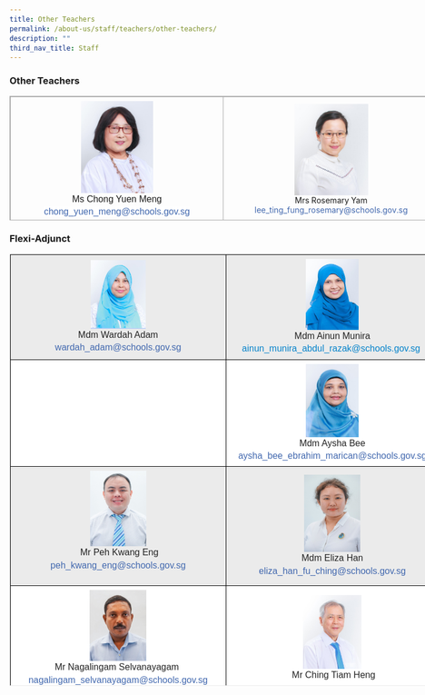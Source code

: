 ```yaml
---
title: Other Teachers
permalink: /about-us/staff/teachers/other-teachers/
description: ""
third_nav_title: Staff
---
```


### Other Teachers&nbsp;


<table class="ive_eobj_center iveo_table ives_tab_simple3" style="margin: auto; outline: 0px; padding: 0px; border-collapse: collapse !important; clear: both; border: 1px solid rgb(170, 170, 170); width: 758px; height: 219px;"><tbody style="margin: 0px; outline: 0px; padding: 0px;"><tr style="margin: 0px; outline: 0px; padding: 0px;"><td style="margin: 0px; outline: 0px; padding: 7px; text-align: center; border: 1px solid rgb(170, 170, 170); width: 377px;"><img src="/images/81)%20MS%20CHONG%20YM.jpeg" alt="81) MS CHONG YM.jpg" class="ive_eobj_center" style="margin: auto; outline: none; padding: 0px; border: none; clear: both; display: block; max-width: 100%; height: 162px; width: 127px;"><font style="margin: 0px; outline: 0px; padding: 0px; line-height: 22.4px; font-family: Rubik, sans-serif !important; font-size: 1rem !important;">Ms Chong Yuen Meng</font><br style="margin: 0px; outline: 0px; padding: 0px; color: rgb(0, 0, 0); font-size: x-small; font-weight: 700; background-color: rgb(221, 221, 221);"><span style="margin: 0px; outline: 0px; padding: 0px; line-height: 22.4px; font-family: Rubik, sans-serif !important; font-size: 1rem !important; color: rgb(0, 0, 0); background-color: rgb(255, 255, 255);"><a href="mailto:chong_yuen_meng@schools.gov.sg" target="" style="margin: 0px; outline: 0px; padding: 0px; color: rgb(64, 103, 174); text-decoration: none;"><font size="2" style="margin: 0px; outline: 0px; padding: 0px; line-height: 22.4px; font-family: Rubik, sans-serif !important; font-size: 1rem !important;">chong_yuen_meng@schools.gov.sg</font></a></span><font style="margin: 0px; outline: 0px; padding: 0px; line-height: 22.4px; font-family: Rubik, sans-serif !important; font-size: 1rem !important;"><br style="margin: 0px; outline: 0px; padding: 0px;"></font></td><td style="margin: 0px; outline: 0px; padding: 7px; text-align: center; border: 1px solid rgb(170, 170, 170); width: 380px;"><img src="/images/96%20MRS%20ROSEMARY%20YAM.jpeg" alt="96 MRS ROSEMARY YAM.jpg" class="ive_eobj_center" style="margin: auto; outline: none; padding: 0px; border: none; clear: both; display: block; max-width: 100%; height: 161px; width: 130px;">Mrs Rosemary Yam<br style="margin: 0px; outline: 0px; padding: 0px;"><a href="mailto:lee_ting_fung_rosemary@schools.gov.sg" target="" style="margin: 0px; outline: 0px; padding: 0px; color: rgb(64, 103, 174); text-decoration: none;">lee_ting_fung_rosemary@schools.gov.sg</a><br style="margin: 0px; outline: 0px; padding: 0px;"></td></tr><tr style="margin: 0px; outline: 0px; padding: 0px;"><td style="margin: 0px; outline: 0px; padding: 7px; text-align: center; border: 1px solid rgb(170, 170, 170);"><img src="/images/Miss%20Chan%20Pei%20Xin%20Joyce%20V1.jpeg" width="100%" alt="Miss Chan Pei Xin Joyce V1.JPG" class="ive_eobj_center" style="margin: auto; outline: none; padding: 0px; border: none; clear: both; display: block; max-width: 100%; height: 183px; width: 123px;">Ms Chan Pei Xin Joyce<br style="margin: 0px; outline: 0px; padding: 0px; color: rgb(34, 34, 34); background-color: rgb(255, 255, 255);"><a href="mailto:chan_pei_xin@schools.gov.sg" target="" style="margin: 0px; outline: 0px; padding: 0px; color: rgb(64, 103, 174); text-decoration: none; background-color: rgb(255, 255, 255);"><font style="margin: 0px; outline: 0px; padding: 0px; line-height: 22.4px; font-family: Rubik, sans-serif !important; font-size: 1rem !important;">chan_pei_xin@schools.gov.sg</font></a>&nbsp;</td><td style="margin: 0px; outline: 0px; padding: 7px; text-align: center; border: 1px solid rgb(170, 170, 170);"><br style="margin: 0px; outline: 0px; padding: 0px; color: rgb(8, 26, 74); font-family: Rubik, sans-serif; font-size: 16px; font-style: normal; font-variant-ligatures: normal; font-variant-caps: normal; font-weight: 400; letter-spacing: normal; orphans: 2; text-align: center; text-indent: 0px; text-transform: none; white-space: normal; widows: 2; word-spacing: 0px; -webkit-text-stroke-width: 0px; text-decoration-thickness: initial; text-decoration-style: initial; text-decoration-color: initial;"></td></tr></tbody></table>

### Flexi-Adjunct&nbsp;

<table style="margin: auto; outline: 0px; padding: 0px; clear: both; border: 1px solid rgb(234, 234, 234); border-collapse: collapse; width: 758px; height: 761px;" class="iveo_table ives_tab_1 ive_eobj_center"><tbody style="margin: 0px; outline: 0px; padding: 0px;"><tr style="margin: 0px; outline: 0px; padding: 0px; background-color: rgb(235, 235, 235);"><td style="margin: 0px; outline: 0px; padding: 7px; text-align: center; background-color: transparent; color: rgb(34, 34, 34); border: 1px solid rgb(0, 0, 0); width: 384px;"><img style="margin: auto; outline: none; padding: 0px; border: none; clear: both; display: block; max-width: 100%; height: 121px; width: 97px;" class="ive_eobj_center" alt="69 MDM WARDAH.jpg" src="/images/69%20MDM%20WARDAH.jpeg"><font style="margin: 0px; outline: 0px; padding: 0px; line-height: 22.4px; font-family: Rubik, sans-serif !important; font-size: 1rem !important;">Mdm Wardah Adam<br style="margin: 0px; outline: 0px; padding: 0px;"><a style="margin: 0px; outline: 0px; padding: 0px; color: rgb(64, 103, 174); text-decoration: none;" target="" href="mailto:wardah_adam@schools.gov.sg"><font style="margin: 0px; outline: 0px; padding: 0px; line-height: 22.4px; font-family: Rubik, sans-serif !important; font-size: 1rem !important;" size="2">wardah_adam@schools.gov.sg</font></a></font><br style="margin: 0px; outline: 0px; padding: 0px;"></td><td style="margin: 0px; outline: 0px; padding: 7px; text-align: center; background-color: transparent; color: rgb(34, 34, 34); border: 1px solid rgb(0, 0, 0); width: 372px;"><img style="margin: auto; outline: none; padding: 0px; border: none; clear: both; display: block; max-width: 100%; height: 125px; width: 93px;" class="ive_eobj_center" alt="68 MDM MUNIRA.jpg" src="/images/68%20MDM%20MUNIRA.jpeg"><font style="margin: 0px; outline: 0px; padding: 0px; line-height: 22.4px; font-family: Rubik, sans-serif !important; font-size: 1rem !important;">Mdm Ainun Munira</font><br style="margin: 0px; outline: 0px; padding: 0px;"><font style="margin: 0px; outline: 0px; padding: 0px; line-height: 22.4px; font-family: Rubik, sans-serif !important; font-size: 1rem !important;"><a style="margin: 0px; outline: 0px; padding: 0px; color: rgb(3, 130, 203); text-decoration: none;" target="" href="mailto:ainun_munira_abdul_razak@schools.gov.sg"><font style="margin: 0px; outline: 0px; padding: 0px; line-height: 22.4px; font-family: Rubik, sans-serif !important; font-size: 1rem !important;" size="2">ainun_munira_abdul_razak@schools.gov.sg</font>&nbsp;</a></font><span style="margin: 0px; outline: 0px; padding: 0px; line-height: 22.4px; font-family: Rubik, sans-serif !important; font-size: 1rem !important; background-color: rgb(255, 255, 255);"><br style="margin: 0px; outline: 0px; padding: 0px;"></span></td></tr><tr style="margin: 0px; outline: 0px; padding: 0px; background-color: rgb(255, 255, 255);"><td style="margin: 0px; outline: 0px; padding: 7px; text-align: center; background-color: transparent; color: rgb(34, 34, 34); border: 1px solid rgb(0, 0, 0); width: 60px;"><br style="margin: 0px; outline: 0px; padding: 0px;"></td><td style="margin: 0px; outline: 0px; padding: 7px; text-align: center; background-color: transparent; color: rgb(34, 34, 34); border: 1px solid rgb(0, 0, 0); width: 60px;"><img style="margin: auto; outline: none; padding: 0px; border: none; clear: both; display: block; max-width: 100%; height: 129px; width: 93px;" class="ive_eobj_center" alt="mdm aysha bee.jpg" src="/images/mdm%20aysha%20bee.jpeg"><font style="margin: 0px; outline: 0px; padding: 0px; line-height: 22.4px; font-family: Rubik, sans-serif !important; font-size: 1rem !important;">Mdm Aysha Bee<br style="margin: 0px; outline: 0px; padding: 0px;"><a style="margin: 0px; outline: 0px; padding: 0px; color: rgb(64, 103, 174); text-decoration: none;" target="" href="mailto:aysha_bee_ebrahim_marican@schools.gov.sg"><font style="margin: 0px; outline: 0px; padding: 0px; line-height: 22.4px; font-family: Rubik, sans-serif !important; font-size: 1rem !important;" size="2">aysha_bee_ebrahim_marican@schools.gov.sg</font></a></font><br style="margin: 0px; outline: 0px; padding: 0px;"></td></tr><tr style="margin: 0px; outline: 0px; padding: 0px; background-color: rgb(235, 235, 235);"><td style="margin: 0px; outline: 0px; padding: 7px; text-align: center; background-color: transparent; color: rgb(34, 34, 34); border: 1px solid rgb(0, 0, 0); width: 60px;"><img style="margin: auto; outline: none; padding: 0px; border: none; clear: both; display: block; max-width: 100%; height: 133px; width: 99px;" class="ive_eobj_center" alt="DSC00357.jpg" width="100%" src="/images/DSC00357.jpeg"><font style="margin: 0px; outline: 0px; padding: 0px; line-height: 22.4px; font-family: Rubik, sans-serif !important; font-size: 1rem !important;">&nbsp;Mr Peh Kwang Eng<br style="margin: 0px; outline: 0px; padding: 0px;"><a style="margin: 0px; outline: 0px; padding: 0px; color: rgb(64, 103, 174); text-decoration: none;" target="" href="mailto:Peh_Kwang_Eng@schools.gov.sg"><font style="margin: 0px; outline: 0px; padding: 0px; line-height: 22.4px; font-family: Rubik, sans-serif !important; font-size: 1rem !important;" size="2">peh_kwang_eng@schools.gov.sg</font></a></font><br style="margin: 0px; outline: 0px; padding: 0px;"><br style="margin: 0px; outline: 0px; padding: 0px;"></td><td style="margin: 0px; outline: 0px; padding: 7px; text-align: center; background-color: transparent; color: rgb(34, 34, 34); border: 1px solid rgb(0, 0, 0); width: 60px;"><img style="margin: auto; outline: none; padding: 0px; border: none; clear: both; display: block; max-width: 100%; height: 136px; width: 99px;" class="ive_eobj_center" alt="DSC04435.jpg" width="100%" src="/images/DSC04435.jpeg"><font style="margin: 0px; outline: 0px; padding: 0px; line-height: 22.4px; font-family: Rubik, sans-serif !important; font-size: 1rem !important;">Mdm Eliza Han<br style="margin: 0px; outline: 0px; padding: 0px;"><a style="margin: 0px; outline: 0px; padding: 0px; color: rgb(64, 103, 174); text-decoration: none;" target="" href="mailto:Eliza_Han_Fu_Ching@schools.gov.sg"><font style="margin: 0px; outline: 0px; padding: 0px; line-height: 22.4px; font-family: Rubik, sans-serif !important; font-size: 1rem !important;" size="2">eliza_han_fu_ching@schools.gov.sg</font></a></font><br style="margin: 0px; outline: 0px; padding: 0px;"></td></tr><tr style="margin: 0px; outline: 0px; padding: 0px; background-color: rgb(255, 255, 255);"><td style="margin: 0px; outline: 0px; padding: 7px; text-align: center; background-color: transparent; color: rgb(34, 34, 34); border: 1px solid rgb(0, 0, 0);"><img style="margin: auto; outline: none; padding: 0px; border: none; clear: both; display: block; max-width: 100%; height: 125px; width: 100px;" class="ive_eobj_center" alt="Mr Selva.jpg" src="/images/Mr%20Selva.jpeg"><font style="margin: 0px; outline: 0px; padding: 0px; line-height: 22.4px; font-family: Rubik, sans-serif !important; font-size: 1rem !important;">Mr Nagalingam Selvanayagam&nbsp;<br style="margin: 0px; outline: 0px; padding: 0px;"><a style="margin: 0px; outline: 0px; padding: 0px; color: rgb(64, 103, 174); text-decoration: none;" target="" href="mailto:nagalingam_selvanayagam@schools.gov.sg"><font style="margin: 0px; outline: 0px; padding: 0px; line-height: 22.4px; font-family: Rubik, sans-serif !important; font-size: 1rem !important;" size="2">nagalingam_selvanayagam@schools.gov.sg</font></a></font></td><td style="margin: 0px; outline: 0px; padding: 7px; text-align: center; background-color: transparent; color: rgb(34, 34, 34); border: 1px solid rgb(0, 0, 0);"><img style="margin: auto; outline: none; padding: 0px; border: none; clear: both; display: block; max-width: 100%; height: 130px; width: 103px;" class="ive_eobj_center" alt="106 MR CHING.jpg" src="/images/106%20MR%20CHING.jpeg"><font style="margin: 0px; outline: 0px; padding: 0px; line-height: 22.4px; font-family: Rubik, sans-serif !important; font-size: 1rem !important;">&nbsp;Mr Ching Tiam Heng</font><br style="margin: 0px; outline: 0px; padding: 0px;"></td></tr><tr style="margin: 0px; outline: 0px; padding: 0px; background-color: rgb(235, 235, 235);"><td style="margin: 0px; outline: 0px; padding: 7px; text-align: center; background-color: transparent; color: rgb(34, 34, 34); border: 1px solid rgb(0, 0, 0);"><img style="margin: auto; outline: none; padding: 0px; border: none; clear: both; display: block; max-width: 100%; height: 173px; width: 116px;" class="ive_eobj_center" alt="DSC04428.JPG" width="100%" src="/images/DSC04428.jpeg">Mr Sairi Basri<br style="margin: 0px; outline: 0px; padding: 0px;"><a style="margin: 0px; outline: 0px; padding: 0px; color: rgb(64, 103, 174); text-decoration: none;" target="" href="mailto:sairi_basri@schools.gov.sg">sairi_basri@schools.gov.sg</a><br style="margin: 0px; outline: 0px; padding: 0px;"></td><td style="margin: 0px; outline: 0px; padding: 7px; text-align: center; background-color: transparent; color: rgb(34, 34, 34); border: 1px solid rgb(0, 0, 0);"><img style="margin: auto; outline: none; padding: 0px; border: none; clear: both; display: block; max-width: 100%; height: 170px; width: 129px;" class="ive_eobj_center" alt="DSC04553.jpg" width="100%" src="/images/DSC04553.jpeg">Ms Sng Yam Cheng<br style="margin: 0px; outline: 0px; padding: 0px;"><a style="margin: 0px; outline: 0px; padding: 0px; color: rgb(64, 103, 174); text-decoration: none;" target="" href="mailto:sng_yam_cheng@schools.gov.sg">sng_yam_cheng@schools.gov.sg</a></td></tr></tbody></table>